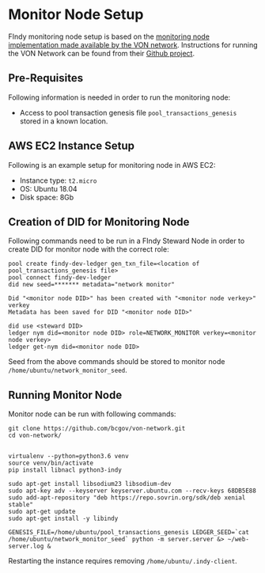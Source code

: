# Monitor Node Setup

FIndy monitoring node setup is based on the [monitoring node implementation made available by the VON network](https://github.com/bcgov/von-network/blob/master/server/anchor.py).
Instructions for running the VON Network can be found from their [Github project](https://github.com/bcgov/von-network).

## Pre-Requisites

Following information is needed in order to run the monitoring node:

* Access to pool transaction genesis file `pool_transactions_genesis` stored in a known location.

## AWS EC2 Instance Setup

Following is an example setup for monitoring node in AWS EC2:

* Instance type: `t2.micro`
* OS: Ubuntu 18.04
* Disk space: 8Gb

## Creation of DID for Monitoring Node

Following commands need to be run in a FIndy Steward Node in order to create DID for monitor node with the correct role:

```
pool create findy-dev-ledger gen_txn_file=<location of pool_transactions_genesis file>
pool connect findy-dev-ledger
did new seed=******* metadata="network monitor"
 
Did "<monitor node DID>" has been created with "<monitor node verkey>" verkey
Metadata has been saved for DID "<monitor node DID>"
 
did use <steward DID>
ledger nym did=<monitor node DID> role=NETWORK_MONITOR verkey=<monitor node verkey>
ledger get-nym did=<monitor node DID>
```

Seed from the above commands should be stored to monitor node `/home/ubuntu/network_monitor_seed`.

## Running Monitor Node

Monitor node can be run with following commands:

```
git clone https://github.com/bcgov/von-network.git
cd von-network/
 
 
virtualenv --python=python3.6 venv
source venv/bin/activate
pip install libnacl python3-indy
 
sudo apt-get install libsodium23 libsodium-dev
sudo apt-key adv --keyserver keyserver.ubuntu.com --recv-keys 68DB5E88
sudo add-apt-repository "deb https://repo.sovrin.org/sdk/deb xenial stable"
sudo apt-get update
sudo apt-get install -y libindy
 
GENESIS_FILE=/home/ubuntu/pool_transactions_genesis LEDGER_SEED=`cat /home/ubuntu/network_monitor_seed` python -m server.server &> ~/web-server.log &
```

Restarting the instance requires removing `/home/ubuntu/.indy-client`.